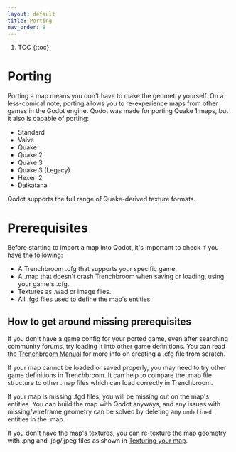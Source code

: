 ```yaml
---
layout: default
title: Porting
nav_order: 8
---
```


1. TOC
{:toc}

# Porting

Porting a map means you don't have to make the geometry yourself. On a less-comical note, porting allows you to re-experience maps from other games in the Godot engine. Qodot was made for porting Quake 1 maps, but it also is capable of porting:

- Standard
- Valve
- Quake
- Quake 2
- Quake 3
- Quake 3 (Legacy)
- Hexen 2
- Daikatana

Qodot supports the full range of Quake-derived texture formats.

# Prerequisites

Before starting to import a map into Qodot, it's important to check if you have the following:  
- A Trenchbroom .cfg that supports your specific game.
- A .map that doesn't crash Trenchbroom when saving or loading, using your game's .cfg.  
- Textures as .wad or image files.  
- All .fgd files used to define the map's entities.

## How to get around missing prerequisites

If you don't have a game config for your ported game, even after searching community forums, try loading it into other game definitions. You can read the [Trenchbroom Manual](https://trenchbroom.github.io/manual/latest/#game_configuration_file_syntax) for more info on creating a .cfg file from scratch.

If your map cannot be loaded or saved properly, you may need to try other game definitions in Trenchbroom. It can help to compare the .map file structure to other .map files which can load correctly in Trenchbroom.

If your map is missing .fgd files, you will be missing out on the map's entities. You can build the map with Qodot anyways, and any issues with missing/wireframe geometry can be solved by deleting any `undefined` entities in the .map.

If you don't have the map's textures, you can re-texture the map geometry with .png and .jpg/.jpeg files as shown in [Texturing your map](#texturing-your-map).
